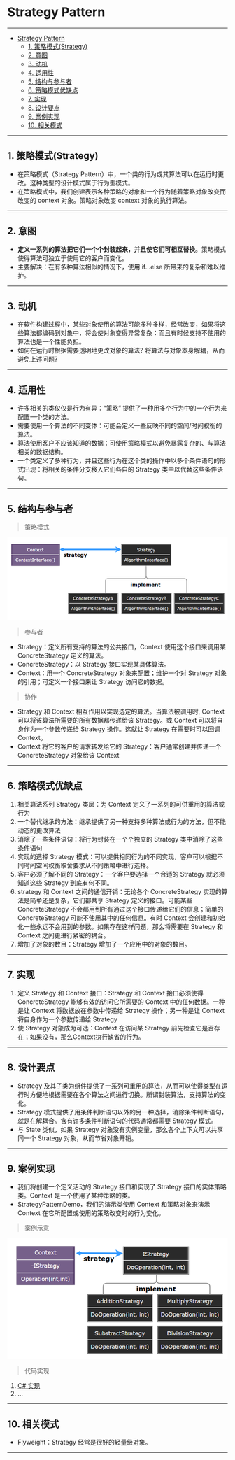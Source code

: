 # Strategy Pattern

---

- [Strategy Pattern](#strategy-pattern)
	- [1. 策略模式(Strategy)](#1-策略模式strategy)
	- [2. 意图](#2-意图)
	- [3. 动机](#3-动机)
	- [4. 适用性](#4-适用性)
	- [5. 结构与参与者](#5-结构与参与者)
	- [6. 策略模式优缺点](#6-策略模式优缺点)
	- [7. 实现](#7-实现)
	- [8. 设计要点](#8-设计要点)
	- [9. 案例实现](#9-案例实现)
	- [10. 相关模式](#10-相关模式)

---
## 1. 策略模式(Strategy)

- 在策略模式（Strategy Pattern）中，一个类的行为或其算法可以在运行时更改。这种类型的设计模式属于行为型模式。
- 在策略模式中，我们创建表示各种策略的对象和一个行为随着策略对象改变而改变的 context 对象。策略对象改变 context 对象的执行算法。

---
## 2. 意图

- **定义一系列的算法把它们一个个封装起来，并且使它们可相互替换**。策略模式使得算法可独立于使用它的客户而变化。
- 主要解决：在有多种算法相似的情况下，使用 if...else 所带来的复杂和难以维护。

---
## 3. 动机

- 在软件构建过程中，某些对象使用的算法可能多种多样，经常改变，如果将这些算法都编码到对象中，将会使对象变得异常复杂：而且有时候支持不使用的算法也是一个性能负担。
- 如何在运行时根据需要透明地更改对象的算法? 将算法与对象本身解耦，从而避免上述问题?

---
## 4. 适用性

- 许多相关的类仅仅是行为有异：“策略” 提供了一种用多个行为中的一个行为来配置一个类的方法。
- 需要使用一个算法的不同变体：可能会定义一些反映不同的空间/时间权衡的算法。
- 算法使用客户不应该知道的数据：可使用策略模式以避免暴露复杂的、与算法相关的数据结构。
- 一个类定义了多种行为，并且这些行为在这个类的操作中以多个条件语句的形式出现：将相关的条件分支移入它们各自的 Strategy 类中以代替这些条件语句。

---
## 5. 结构与参与者

> 策略模式

  ![策略模式](img/策略模式设计.png)

> 参与者

- Strategy：定义所有支持的算法的公共接口，Context 使用这个接口来调用某 ConcreteStrategy 定义的算法。
- ConcreteStrategy：以 Strategy 接口实现某具体算法。
- Context：用一个 ConcreteStrategy 对象来配置；维护一个对 Strategy 对象的引用；可定义一个接口来让 Strategy 访问它的数据。

> 协作

- Strategy 和 Context 相互作用以实现选定的算法。当算法被调用时, Context 可以将该算法所需要的所有数据都传递给该 Strategy。或 Context 可以将自身作为一个参数传递给 Strategy 操作。这就让 Strategy 在需要时可以回调 Context。
- Context 将它的客户的请求转发给它的 Strategy：客户通常创建并传递一个 ConcreteStrategy 对象给该 Context

---
## 6. 策略模式优缺点

1. 相关算法系列 Strategy 类层：为 Context 定义了一系列的可供重用的算法或行为
2. 一个替代继承的方法：继承提供了另一种支持多种算法或行为的方法，但不能动态的更改算法
3. 消除了一些条件语句：将行为封装在一个个独立的 Strategy 类中消除了这些条件语句
4. 实现的选择 Strategy 模式：可以提供相同行为的不同实现，客户可以根据不同时间空间权衡取舍要求从不同策略中进行选择。
5. 客户必须了解不同的 Strategy：一个客户要选择一个合适的 Strategy 就必须知道这些 Strategy 到底有何不同。
6. strategy 和 Context 之间的通信开销：无论各个 ConcreteStrategy 实现的算法是简单还是复杂，它们都共享 Strategy 定义的接口。可能某些 ConcreteStrategy 不会都用到所有通过这个接口传递给它们的信息；简单的 ConcreteStrategy 可能不使用其中的任何信息。有时 Context 会创建和初始化一些永远不会用到的参数。如果存在这样问题，那么将需要在 Strategy 和 Context 之间更进行紧密的耦合。
7. 增加了对象的数目：Strategy 增加了一个应用中的对象的数目。

---
## 7. 实现

1. 定义 Strategy 和 Context 接口：Strategy 和 Context 接口必须使得 ConcreteStrategy 能够有效的访问它所需要的 Context 中的任何数据。一种是让 Context 将数据放在参数中传递给 Strategy 操作；另一种是让 Context 将自身作为一个参数传递给 Strategy
2. 使 Strategy 对象成为可选：Context 在访问某 Strategy 前先检查它是否存在；如果没有，那么Context执行缺省的行为。

---
## 8. 设计要点

- Strategy 及其子类为组件提供了一系列可重用的算法，从而可以使得类型在运行时方便地根据需要在各个算法之间进行切换。所谓封装算法，支持算法的变化。
- Strategy 模式提供了用条件判断语句以外的另一种选择，消除条件判断语句，就是在解耦合。含有许多条件判断语句的代码通常都需要 Strategy 模式。
- 与 State 类似，如果 Strategy 对象没有实例变量，那么各个上下文可以共享同一个 Strategy 对象，从而节省对象开销。

---
## 9. 案例实现

- 我们将创建一个定义活动的 Strategy 接口和实现了 Strategy 接口的实体策略类。Context 是一个使用了某种策略的类。
- StrategyPatternDemo，我们的演示类使用 Context 和策略对象来演示 Context 在它所配置或使用的策略改变时的行为变化。

> 案例示意

  ![案例](img/策略模式案例.png)

> 代码实现

1. [C# 实现](/【设计模式】程序参考/DesignPatterns%20For%20CSharp/Behavioral%20Patterns/Strategy/Strategy.cs)
2. ...

---
## 10. 相关模式

- Flyweight：Strategy 经常是很好的轻量级对象。

---